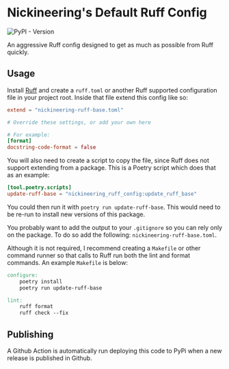 # Nickineering's Default Ruff Config

![PyPI - Version](https://img.shields.io/pypi/v/nickineering-ruff-config)

An aggressive Ruff config designed to get as much as possible from Ruff quickly.

## Usage

Install [Ruff](https://docs.astral.sh/ruff/) and create a `ruff.toml` or another
Ruff supported configuration file in your project root. Inside that file extend
this config like so:

```toml
extend = "nickineering-ruff-base.toml"

# Override these settings, or add your own here

# For example:
[format]
docstring-code-format = false
```

You will also need to create a script to copy the file, since Ruff does not
support extending from a package. This is a Poetry script which does that as an
example:

```toml
[tool.poetry.scripts]
update-ruff-base = "nickineering_ruff_config:update_ruff_base"
```

You could then run it with `poetry run update-ruff-base`. This would need to be
re-run to install new versions of this package.

You probably want to add the output to your `.gitignore` so you can rely only on
the package. To do so add the following: `nickineering-ruff-base.toml`.

Although it is not required, I recommend creating a `Makefile` or other command
runner so that calls to Ruff run both the lint and format commands. An example
`Makefile` is below:

```makefile
configure:
    poetry install
    poetry run update-ruff-base

lint:
    ruff format
    ruff check --fix
```

## Publishing

A Github Action is automatically run deploying this code to PyPi when a new
release is published in Github.
